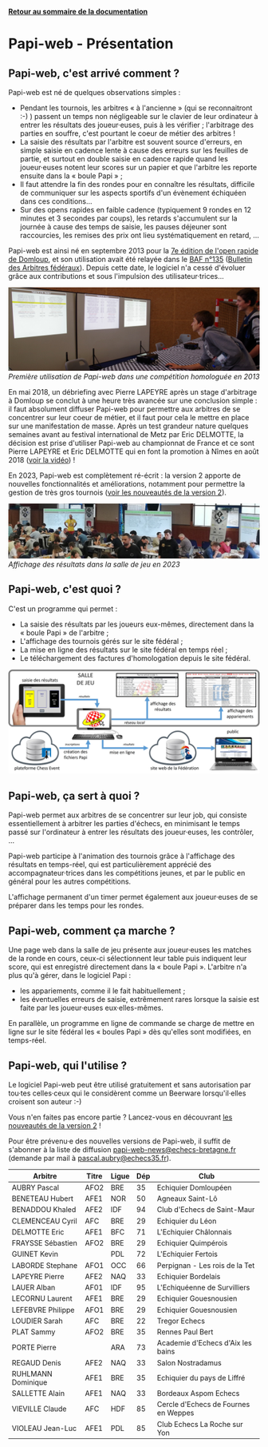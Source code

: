 **[Retour au sommaire de la documentation](../README.md)**

# Papi-web - Présentation

## Papi-web, c'est arrivé comment ?

Papi-web est né de quelques observations simples : 

- Pendant les tournois, les arbitres « à l'ancienne » (qui se reconnaitront :-) ) passent un temps non négligeable sur le clavier de leur ordinateur à entrer les résultats des joueur·euses, puis à les vérifier ; l'arbitrage des parties en souffre, c'est pourtant le coeur de métier des arbitres !
- La saisie des résultats par l'arbitre est souvent source d'erreurs, en simple saisie en cadence lente à cause des erreurs sur les feuilles de partie, et surtout en double saisie en cadence rapide quand les joueur·euses notent leur scores sur un papier et que l'arbitre les reporte ensuite dans la « boule Papi » ;
- Il faut attendre la fin des rondes pour en connaître les résultats, difficile de communiquer sur les aspects sportifs d'un évènement échiquéen dans ces conditions...
- Sur des opens rapides en faible cadence (typiquement 9 rondes en 12 minutes et 3 secondes par coups), les retards s'accumulent sur la journée à cause des temps de saisie, les pauses déjeuner sont raccourcies, les remises des prix ont lieu systématiquement en retard, ...

Papi-web est ainsi né en septembre 2013 pour la [7e édition de l'open rapide de Domloup](http://domloup.echecs35.fr/node/1561), et son utilisation avait été relayée dans le [BAF n°135](http://www.echecs.asso.fr/Arbitrage/Baf135.pdf) ([Bulletin des Arbitres fédéraux](http://www.echecs.asso.fr/Default.aspx?Cat=5)). Depuis cette date, le logiciel n'a cessé d'évoluer grâce aux contributions et sous l'impulsion des utilisateur·trices...

![Première utilisation de Papi-web dans une compétition homologuée en 2013](images/saisie-2013.jpg)
_Première utilisation de Papi-web dans une compétition homologuée en 2013_

En mai 2018, un débriefing avec Pierre LAPEYRE après un stage d'arbitrage à Domloup se conclut à une heure très avancée sur une conclusion simple : il faut absolument diffuser Papi-web pour permettre aux arbitres de se concentrer sur leur coeur de métier, et il faut pour cela le mettre en place sur une manifestation de masse. Après un test grandeur nature quelques semaines avant au festival international de Metz par Eric DELMOTTE, la décision est prise d'utiliser Papi-web au championnat de France et ce sont Pierre LAPEYRE et Eric DELMOTTE qui en font la promotion à Nîmes en août 2018 ([voir la vidéo](https://www.youtube.com/watch?v=u2arqnRH9SA)) !

En 2023, Papi-web est complètement ré-écrit : la version 2 apporte de nouvelles fonctionnalités et améliorations, notamment pour permettre la gestion de très gros tournois ([voir les nouveautés de la version 2](02-v2-news.md)).

![Affichage des résultats dans la salle de jeu](images/affichage-2023.jpg)
_Affichage des résultats dans la salle de jeu en 2023_

## Papi-web, c'est quoi ?

C'est un programme qui permet :
- La saisie des résultats par les joueurs eux-mêmes, directement dans la « boule Papi » de l'arbitre ;
- L'affichage des tournois gérés sur le site fédéral ;
- La mise en ligne des résultats sur le site fédéral en temps réel ;
- Le téléchargement des factures d'homologation depuis le site fédéral.

![Workflow](images/workflow.jpg)

## Papi-web, ça sert à quoi ?

Papi-web permet aux arbitres de se concentrer sur leur job, qui consiste essentiellement à arbitrer les parties d'échecs, en minimisant le temps passé sur l'ordinateur à entrer les résultats des joueur·euses, les contrôler, ...

Papi-web participe à l'animation des tournois grâce à l'affichage des résultats en temps-réel, qui est particulièrement apprécié des accompagnateur·trices dans les compétitions jeunes, et par le public en général pour les autres compétitions.

L'affichage permanent d'un timer permet également aux joueur·euses de se préparer dans les temps pour les rondes.

## Papi-web, comment ça marche ?

Une page web dans la salle de jeu présente aux joueur·euses les matches de la ronde en cours, ceux-ci sélectionnent leur table puis indiquent leur score, qui est enregistré directement dans la « boule Papi ». L'arbitre n'a plus qu'à gérer, dans le logiciel Papi :

- les appariements, comme il le fait habituellement ;
- les éventuelles erreurs de saisie, extrêmement rares lorsque la saisie est faite par les joueur·euses eux·elles-mêmes.

En parallèle, un programme en ligne de commande se charge de mettre en ligne sur le site fédéral les « boules Papi » dès qu'elles sont modifiées, en temps-réel.

## Papi-web, qui l'utilise ?

Le logiciel Papi-web peut être utilisé gratuitement et sans autorisation par tou·tes celles·ceux qui le considèrent comme un Beerware lorsqu'il·elles croisent son auteur :-)

Vous n'en faites pas encore partie ? Lancez-vous en découvrant [les nouveautés de la version 2](02-v2-news.md) !

Pour être prévenu·e des nouvelles versions de Papi-web, il suffit de s'abonner à la liste de diffusion papi-web-news@echecs-bretagne.fr (demande par mail à pascal.aubry@echecs35.fr).

| Arbitre            | Titre | Ligue | Dép | Club                                 |
|--------------------|-------|-------|-----|--------------------------------------|
| AUBRY Pascal       | AFO2  | BRE   | 35  | Echiquier Domloupéen                 |
| BENETEAU Hubert    | AFE1  | NOR   | 50  | Agneaux Saint-Lô                     |
| BENADDOU Khaled    | AFE2  | IDF   | 94  | Club d'Echecs de Saint-Maur          |
| CLEMENCEAU Cyril   | AFC   | BRE   | 29  | Echiquier du Léon                    |
| DELMOTTE Eric      | AFE1  | BFC   | 71  | L'Echiquier Châlonnais               |
| FRAYSSE Sébastien  | AFO2  | BRE   | 29  | Echiquier Quimpérois                 |
| GUINET Kevin       |       | PDL   | 72  | L'Echiquier Fertois                  |
| LABORDE Stephane   | AFO1  | OCC   | 66  | Perpignan - Les rois de la Tet       |
| LAPEYRE Pierre     | AFE2  | NAQ   | 33  | Echiquier Bordelais                  |
| LAUER Alban        | AF01  | IDF   | 95  | L'Echiquéenne de Survilliers         |
| LECORNU Laurent    | AFE1  | BRE   | 29  | Echiquier Gouesnousien               |
| LEFEBVRE Philippe  | AFO1  | BRE   | 29  | Echiquier Gouesnousien               |
| LOUDIER Sarah      | AFC   | BRE   | 22  | Tregor Echecs                        |
| PLAT Sammy         | AFO2  | BRE   | 35  | Rennes Paul Bert                     |
| PORTE Pierre       |       | ARA   | 73  | Academie d'Echecs d'Aix les bains    |
| REGAUD Denis       | AFE2  | NAQ   | 33  | Salon Nostradamus                    |
| RUHLMANN Dominique | AFE1  | BRE   | 35  | Echiquier du pays de Liffré          |
| SALLETTE Alain     | AFE1  | NAQ   | 33  | Bordeaux Aspom Echecs                |
| VIEVILLE Claude    | AFC   | HDF   | 85  | Cercle d'Echecs de Fournes en Weppes |
| VIOLEAU Jean-Luc   | AFE1  | PDL   | 85  | Club Echecs La Roche sur Yon         |
